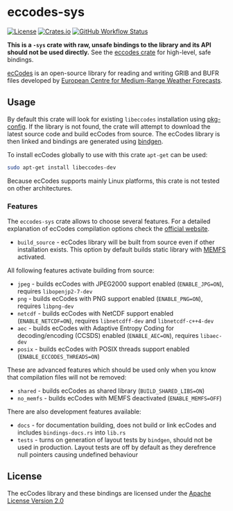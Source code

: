 # eccodes-sys

[![License](https://img.shields.io/github/license/ScaleWeather/eccodes-sys?style=flat-square)](https://choosealicense.com/licenses/apache-2.0/)
[![Crates.io](https://img.shields.io/crates/v/eccodes-sys?style=flat-square)](https://crates.io/crates/eccodes-sys)
[![GitHub Workflow Status](https://img.shields.io/github/workflow/status/ScaleWeather/eccodes-sys/cargo?label=cargo%20build&style=flat-square)](https://github.com/ScaleWeather/eccodes-sys/actions)

**This is a `-sys` crate with raw, unsafe bindings to the library and its API should not be used directly.** See the [eccodes crate](https://github.com/ScaleWeather/eccodes) for high-level, safe bindings.

[ecCodes](https://confluence.ecmwf.int/display/ECC/ecCodes+Home) is an open-source library for reading and writing GRIB and BUFR files developed by [European Centre for Medium-Range Weather Forecasts](https://www.ecmwf.int/).

## Usage

By default this crate will look for existing `libeccodes` installation using [pkg-config](https://crates.io/crates/pkg-config). If the library is not found, the crate will attempt to download the latest source code and build ecCodes from source. The ecCodes library is then linked and bindings are generated using [bindgen](https://crates.io/crates/bindgen).

To install ecCodes globally to use with this crate `apt-get` can be used:

```bash
sudo apt-get install libeccodes-dev
```

Because ecCodes supports mainly Linux platforms, this crate is not tested on other architectures.

### Features

The `eccodes-sys` crate allows to choose several features. For a detailed explanation of ecCodes compilation options check the [official website](https://confluence.ecmwf.int/display/ECC/ecCodes+installation).

- `build_source` - ecCodes library will be built from source even if other installation exists. This option by default builds static library with [MEMFS](https://confluence.ecmwf.int/pages/viewpage.action?pageId=143037711) activated.

All following features activate building from source:

- `jpeg` - builds ecCodes with JPEG2000 support enabled (`ENABLE_JPG=ON`), requires `libopenjp2-7-dev`
- `png` - builds ecCodes with PNG support enabled (`ENABLE_PNG=ON`), requires `libpng-dev`
- `netcdf` - builds ecCodes with NetCDF support enabled (`ENABLE_NETCDF=ON`), requires `libnetcdff-dev` and `libnetcdf-c++4-dev`
- `aec` - builds ecCodes with Adaptive Entropy Coding for decoding/encoding (CCSDS) enabled (`ENABLE_AEC=ON`), requires `libaec-dev`
- `posix` - builds ecCodes with POSIX threads support enabled (`ENABLE_ECCODES_THREADS=ON`)

These are advanced features which should be used only when you know that compilation files will not be removed:

- `shared` - builds ecCodes as shared library (`BUILD_SHARED_LIBS=ON`)
- `no_memfs` - builds ecCodes with MEMFS deactivated (`ENABLE_MEMFS=OFF`)

There are also development features available:

- `docs` - for documentation building, does not build or link ecCodes and includes `bindings-docs.rs` into `lib.rs`
- `tests` - turns on generation of layout tests by `bindgen`, should not be used in production. Layout tests are off by default as they derefrence null pointers causing undefined behaviour

## License

The ecCodes library and these bindings are licensed under the [Apache License Version 2.0](http://www.apache.org/licenses/LICENSE-2.0)
